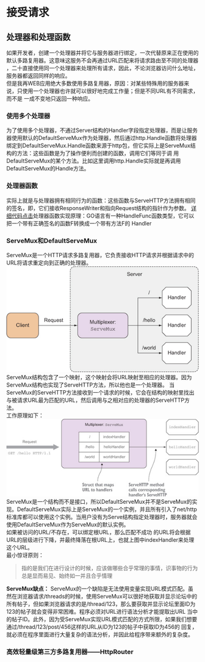 # 接受请求
## 处理器和处理函数
如果开发者，创建一个处理器并将它与服务器进行绑定，一次代替原来正在使用的默认多路复用器。这意味这服务不会再通过URL匹配来将请求路由至不同的处理器
，二十直接使用同一个处理器来处理所有请求，因此，不论浏览器访问什么地址，服务器都返回同样的响应。  
但是我再WEB应用绝大多数使用多路复用器，原因：对某些特殊用的服务器来说，只使用一个处理器也许就可以很好地完成工作量；但是不同URL有不同需求，而不是
一成不变地只返回一种响应。  
### 使用多个处理器
为了使用多个处理器，不通过Server结构的Handler字段指定处理器，而是让服务器使用默认的DefaultServeMux作为处理器，然后通过http.Handle函数将处理器
绑定到DefaultServeMux.Handle函数来源于http包，但它实际上是ServeMux结构的方法：这些函数是为了操作便利而创建的函数，调用它们等同于调
用DefaultServeMux的某个方法。比如这里调用http.Handle实际就是再调用DefaultServeMux的Handle方法。  
### 处理器函数
实际上就是与处理器拥有相同行为的函数：这些函数与ServeHTTP方法拥有相同的签名，即，它们接收ResponseWriter和指向Request结构的指针作为参数。
[详细代码点击](handlefunc.go)处理器函数实现原理：GO语言有一种HandleFunc函数类型，它可以把一个带有正确签名的函数F转换成一个带有方法F的
Handler
### ServeMux和DefaultServeMux
ServeMux是一个HTTP请求多路复用器，它负责接收HTTP请求并根据请求中的URL将请求重定向到正确的处理器。
![通过多路复用器将请求转发给各处理器](mux.jpg)  
ServeMux结构包含了一个映射，这个映射会将URL映射至相应的处理器。因为ServeMux结构也实现了ServeHTTP方法，所以他也是一个处理器。
当ServeMux的ServeHTTP方法接收到一个请求的时候，它会在结构的映射里找出与被请求URL最为匹配的URL，然后调用与之相对应的处理器的ServeHTTP方法。  
工作原理如下：  
![多路复用器的工作原理](muxrule.jpg)
ServeMux是一个结构而不是接口，所以DefaultServeMux并不是ServeMux的实现。DefaultServeMux实际上是ServeMux的一个实例，并且所有引入了net/http
标准库都可以使用这个实例。当用户没有为Serve结构指定处理器时，服务器就会使用DefaultServeMux作为ServeMux的默认实例。  
如果被访问的URL/不存在，可以绑定根URL，那么匹配不成功 的URL将会根据URL的层级进行下降，并最终降落在根URL上，也就上图中indexHandler来处理这个URL。  
最小惊讶原则：  
> 指的是我们在进行设计的时候，应该做哪些合乎常理的事情，识事物的行为总是显而易见、始终如一并且合乎情理

**ServeMux缺点：** ServeMux的一个缺陷是无法使用变量实现URL模式匹配。虽然在浏览器请求/threads的时候，使用ServeMux可以很好地获取并显示论坛中的
所有帖子，但如果浏览器请求的是/thread/123，那么要获取并显示论坛里面ID为123的帖子就会变得非常困难。程序必须对URL进行语法分析才能提取出URL
当中的帖子ID。此外，因为受ServeMux实现URL模式匹配的方式所限，如果我们想要通过/thread/123/post/456这样的URL从ID为123的帖子中获取ID为456的
回复，就必须在程序里面进行大量复杂的语法分析，并因此给程序带来额外的复杂度。  

### 高效轻量级第三方多路复用器——HttpRouter
